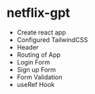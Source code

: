 # netflix-gpt

- Create react app
- Configured TailwindCSS
- Header
- Routing of App
- Login Form
- Sign up Form
- Form Validation
- useRef Hook
